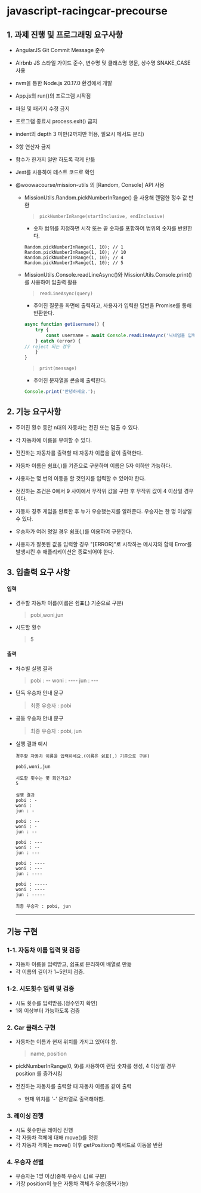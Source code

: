 # javascript-racingcar-precourse


## 1. 과제 진행 및 프로그래밍 요구사항
- AngularJS Git Commit Message 준수
- Airbnb JS 스타일 가이드 준수, 변수명 및 클래스명 영문, 상수명 SNAKE_CASE 사용
- nvm을 통한 Node.js 20.17.0 환경에서 개발 
- App.js의 run()의 프로그램 시작점
- 파일 및 패키지 수정 금지
- 프로그램 종료시 process.exit() 금지
- indent의 depth 3 미만(2까지만 허용, 필요시 메서드 분리)
- 3항 연산자 금지
- 함수가 한가지 일만 하도록 작게 만듦
- Jest를 사용하여 테스트 코드로 확인
- @woowacourse/mission-utils 의 [Random, Console] API 사용

    - MissionUtils.Random.pickNumberInRange() 을 사용해 랜덤한 정수 값 반환
        > `pickNumberInRange(startInclusive, endInclusive)`
        
        - 숫자 범위를 지정하면 시작 또는 끝 숫자를 포함하여 범위의 숫자를 반환한다.
        ```
        Random.pickNumberInRange(1, 10); // 1
        Random.pickNumberInRange(1, 10); // 10
        Random.pickNumberInRange(1, 10); // 4
        Random.pickNumberInRange(1, 10); // 5
        ```
    - MissionUtils.Console.readLineAsync()와 MissionUtils.Console.print() 를 사용하여 입출력 활용
        > `readLineAsync(query)`
        - 주어진 질문을 화면에 출력하고, 사용자가 입력한 답변을 Promise를 통해 반환한다.
        ```js
        async function getUsername() {
            try {
                const username = await Console.readLineAsync('닉네임을 입력해주세요.');
            } catch (error) {
        // reject 되는 경우
            }
        }
        ```
        > `print(message)`
        - 주어진 문자열을 콘솔에 출력한다.
        ```js
        Console.print('안녕하세요.');
        ```

## 2. 기능 요구사항
- 주어진 횟수 동안 n대의 자동차는 전진 또는 멈출 수 있다.

- 각 자동차에 이름을 부여할 수 있다. 
- 전진하는 자동차를 출력할 때 자동차 이름을 같이 출력한다.

- 자동차 이름은 쉼표(,)를 기준으로 구분하며 이름은 5자 이하만 가능하다.

- 사용자는 몇 번의 이동을 할 것인지를 입력할 수 있어야 한다.

- 전진하는 조건은 0에서 9 사이에서 무작위 값을 구한 후 무작위 값이 4 이상일 경우이다.

- 자동차 경주 게임을 완료한 후 누가 우승했는지를 알려준다. 우승자는 한 명 이상일 수 있다.

- 우승자가 여러 명일 경우 쉼표(,)를 이용하여 구분한다.

- 사용자가 잘못된 값을 입력할 경우 "[ERROR]"로 시작하는 메시지와 함께 Error를 발생시킨 후 애플리케이션은 종료되어야 한다.

## 3. 입출력 요구 사항

#### 입력
- 경주할 자동차 이름(이름은 쉼표(,) 기준으로 구분)
    >pobi,woni,jun
- 시도할 횟수
    > 5

#### 출력
- 차수별 실행 결과
    >pobi : --
    >woni : ----
    >jun : ---
- 단독 우승자 안내 문구
    >최종 우승자 : pobi
- 공동 우승자 안내 문구
    >최종 우승자 : pobi, jun
- 실행 결과 예시
    ```
    경주할 자동차 이름을 입력하세요.(이름은 쉼표(,) 기준으로 구분)

    pobi,woni,jun

    시도할 횟수는 몇 회인가요?
    5

    실행 결과
    pobi : -
    woni : 
    jun : -

    pobi : --
    woni : -
    jun : --

    pobi : ---
    woni : --
    jun : ---

    pobi : ----
    woni : ---
    jun : ----

    pobi : -----
    woni : ----
    jun : -----

    최종 우승자 : pobi, jun
    ```

    <hr>
## 기능 구현
### 1-1. 자동차 이름 입력 및 검증
- 자동차 이름을 입력받고, 쉼표로 분리하여 배열로 만듦
- 각 이름의 길이가 1~5인지 검증.

### 1-2. 시도횟수 입력 및 검증
- 시도 횟수를 입력받음.(정수인지 확인)
- 1회 이상부터 가능하도록 검증

### 2. Car 클래스 구현
- 자동차는 이름과 현재 위치를 가지고 있어야 함.
    >name, position

- pickNumberInRange(0, 9)를 사용하여 랜덤 숫자를 생성, 4 이상일 경우 position 를 증가시킴

- 전진하는 자동차를 출력할 때 자동차 이름을 같이 출력
    - 현재 위치를 '-' 문자열로 출력해야함.

### 3. 레이싱 진행
- 시도 횟수만큼 레이싱 진행
- 각 자동차 객체에 대해 move()를 명령
- 각 자동차 객체는 move() 이후 getPosition() 메서드로 이동을 반환

### 4. 우승자 선별
- 우승자는 1명 이상(중복 우승시 (,)로 구분)
- 가장 position이 높은 자동차 객체가 우승(중복가능)